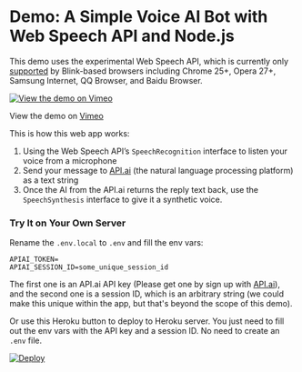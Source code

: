 # Demo: A Simple Voice AI Bot with Web Speech API and Node.js

This demo uses the experimental Web Speech API, which is currently only [supported](http://caniuse.com/#search=speech) by Blink-based browsers including Chrome 25+, Opera 27+, Samsung Internet, QQ Browser, and Baidu Browser.

[![View the demo on Vimeo](https://i.vimeocdn.com/video/633160262_480x297.jpg)](https://vimeo.com/215612852)

View the demo on [Vimeo](https://vimeo.com/215612852/)



This is how this web app works:

1. Using the Web Speech API’s `SpeechRecognition` interface to listen your voice from a microphone
2. Send your message to [API.ai](https://api.ai) (the natural language processing platform) as a text string
3. Once the AI from the API.ai returns the reply text back, use the `SpeechSynthesis` interface to give it a synthetic voice.




### Try It on Your Own Server

Rename the `.env.local` to `.env` and fill the env vars:

```
APIAI_TOKEN=
APIAI_SESSION_ID=some_unique_session_id
```

The first one is an API.ai API key (Please get one by sign up with [API.ai](https://api.ai)), and the second one is a session ID, which is an arbitrary string (we could make this unique within the app, but that's beyond the scope of this demo).

Or use this Heroku button to deploy to Heroku server. You just need to fill out the env vars with the API key and a session ID. No need to create an `.env` file.

[![Deploy](https://www.herokucdn.com/deploy/button.svg)](https://heroku.com/deploy?template=https://github.com/girliemac/web-speech-ai)



